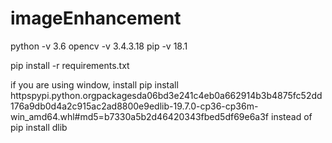 # imageEnhancement
python -v 3.6
opencv -v 3.4.3.18
pip -v 18.1

pip install -r requirements.txt

if you are using window, install pip install httpspypi.python.orgpackagesda06bd3e241c4eb0a662914b3b4875fc52dd176a9db0d4a2c915ac2ad8800e9edlib-19.7.0-cp36-cp36m-win_amd64.whl#md5=b7330a5b2d46420343fbed5df69e6a3f instead of pip install dlib
